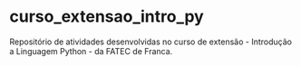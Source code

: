 # curso_extensao_intro_py

Repositório de atividades desenvolvidas no curso de extensão - Introdução a Linguagem Python - da FATEC de Franca.
